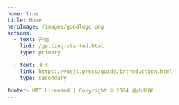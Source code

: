 ```yaml
---
home: true
title: Home
heroImage: /images/goodlogo.png
actions:
  - text: 开始
    link: /getting-started.html
    type: primary

  - text: 关于
    link: https://vuejs.press/guide/introduction.html
    type: secondary

footer: MIT Licensed | Copyright © 2024 金山继保
---
```

